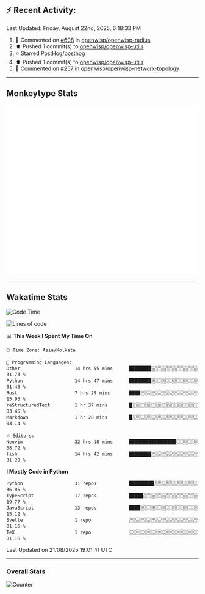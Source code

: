 ## :zap: Recent Activity:
<!--RECENT_ACTIVITY:last_update-->
Last Updated: Friday, August 22nd, 2025, 6:18:33 PM
<!--RECENT_ACTIVITY:last_update_end-->
<!--RECENT_ACTIVITY:start-->
1. 💬 Commented on [#608](https://github.com/openwisp/openwisp-radius/issues/608#issuecomment-3210976926) in [openwisp/openwisp-radius](https://github.com/openwisp/openwisp-radius)<br>
2. ⬆️ Pushed 1 commit(s) to [openwisp/openwisp-utils](https://github.com/openwisp/openwisp-utils)<br>
3. ⭐ Starred [PostHog/posthog](https://github.com/PostHog/posthog)<br>
4. ⬆️ Pushed 1 commit(s) to [openwisp/openwisp-utils](https://github.com/openwisp/openwisp-utils)<br>
5. 💬 Commented on [#257](https://github.com/openwisp/openwisp-network-topology/pull/257#discussion_r2289138161) in [openwisp/openwisp-network-topology](https://github.com/openwisp/openwisp-network-topology)<br>
<!--RECENT_ACTIVITY:end-->

---

## Monkeytype Stats
<a href="https://monkeytype.com/profile/dhanus">
  <img src="https://raw.githubusercontent.com/Dhanus3133/Dhanus3133/monkeytype/monkeytype-lb.svg" alt="Monkeytype Profile" />
</a>

---

## Wakatime Stats
<!--START_SECTION:waka-->
![Code Time](http://img.shields.io/badge/Code%20Time-2%2C999%20hrs%2049%20mins-blue)

![Lines of code](https://img.shields.io/badge/From%20Hello%20World%20I%27ve%20Written-4.8%20million%20lines%20of%20code-blue)

📊 **This Week I Spent My Time On** 

```text
🕑︎ Time Zone: Asia/Kolkata

💬 Programming Languages: 
Other                    14 hrs 55 mins      ████████░░░░░░░░░░░░░░░░░   31.73 % 
Python                   14 hrs 47 mins      ████████░░░░░░░░░░░░░░░░░   31.46 % 
Rust                     7 hrs 29 mins       ████░░░░░░░░░░░░░░░░░░░░░   15.93 % 
reStructuredText         1 hr 37 mins        █░░░░░░░░░░░░░░░░░░░░░░░░   03.45 % 
Markdown                 1 hr 28 mins        █░░░░░░░░░░░░░░░░░░░░░░░░   03.14 % 

🔥 Editors: 
Neovim                   32 hrs 18 mins      █████████████████░░░░░░░░   68.72 % 
fish                     14 hrs 42 mins      ████████░░░░░░░░░░░░░░░░░   31.28 % 
```

**I Mostly Code in Python** 

```text
Python                   31 repos            █████████░░░░░░░░░░░░░░░░   36.05 % 
TypeScript               17 repos            █████░░░░░░░░░░░░░░░░░░░░   19.77 % 
JavaScript               13 repos            ████░░░░░░░░░░░░░░░░░░░░░   15.12 % 
Svelte                   1 repo              ░░░░░░░░░░░░░░░░░░░░░░░░░   01.16 % 
TeX                      1 repo              ░░░░░░░░░░░░░░░░░░░░░░░░░   01.16 % 
```




 Last Updated on 21/08/2025 19:01:41 UTC
<!--END_SECTION:waka-->
---

### Overall Stats

<img src="https://moe-counter.glitch.me/get/@Dhanus3133?theme=asoul" alt="Counter" />
